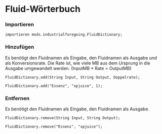 # Fluid-Wörterbuch

### Importieren

```zenscript
importieren mods.industrialforegoing.FluidDictionary;
```

### Hinzufügen

Es benötigt den Fluidnamen als Eingabe, den Fluidnamen als Ausgabe und als Konversionsrate. Die Rate ist, wie viele MB aus dem Ursprung in die Ausgabe umgewandelt werden. (InputMB * Rate = OutputMB)

```zenscript
FluidDictionary.add(String Input, String Output, Doppelrate);

FluidDictionary.add("Essenz", "xpjuice", 1);
```

### Entfernen

Es benötigt den Fluidnamen als Eingabe, den Fluidnamen als Ausgabe.

```zenscript
FluidDictionary.remove(String Input, String Output);

FluidDictionary.remove("Essenz", "xpjuice");
```